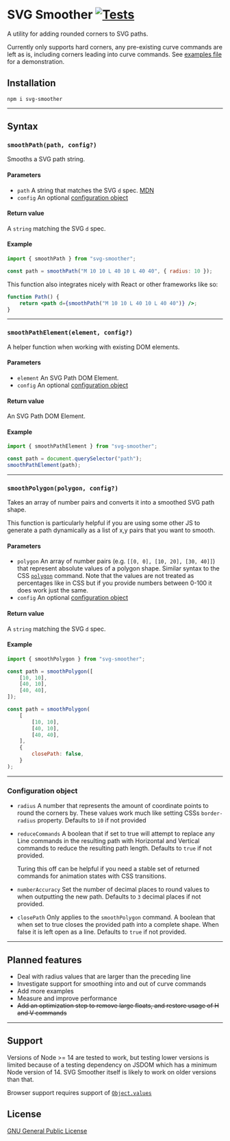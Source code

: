 # SVG Smoother [![Tests](https://github.com/dispossible/svg-smoother/workflows/Tests/badge.svg)](https://github.com/dispossible/svg-smoother/actions/?query=workflow%3ATests)

A utility for adding rounded corners to SVG paths.

Currently only supports hard corners, any pre-existing curve commands are left as is, including corners leading into curve commands. See [examples file](https://htmlpreview.github.io/?https://github.com/dispossible/svg-smoother/blob/main/examples.html) for a demonstration.

## Installation

```
npm i svg-smoother
```

---

## Syntax

### `smoothPath(path, config?)`

Smooths a SVG path string.

#### Parameters

-   `path` A string that matches the SVG `d` spec. [MDN](https://developer.mozilla.org/en-US/docs/Web/SVG/Attribute/d)
-   `config` An optional [configuration object](#configuration-object)

#### Return value

A `string` matching the SVG `d` spec.

#### Example

```js
import { smoothPath } from "svg-smoother";

const path = smoothPath("M 10 10 L 40 10 L 40 40", { radius: 10 });
```

This function also integrates nicely with React or other frameworks like so:

```jsx
function Path() {
    return <path d={smoothPath("M 10 10 L 40 10 L 40 40")} />;
}
```

---

### `smoothPathElement(element, config?)`

A helper function when working with existing DOM elements.

#### Parameters

-   `element` An SVG Path DOM Element.
-   `config` An optional [configuration object](#configuration-object)

#### Return value

An SVG Path DOM Element.

#### Example

```js
import { smoothPathElement } from "svg-smoother";

const path = document.querySelector("path");
smoothPathElement(path);
```

---

### `smoothPolygon(polygon, config?)`

Takes an array of number pairs and converts it into a smoothed SVG path shape.

This function is particularly helpful if you are using some other JS to generate a path dynamically as a list of x,y pairs that you want to smooth.

#### Parameters

-   `polygon` An array of number pairs (e.g. `[[0, 0], [10, 20], [30, 40]]`) that represent absolute values of a polygon shape. Similar syntax to the CSS [`polygon`](https://developer.mozilla.org/en-US/docs/Web/CSS/basic-shape/polygon) command. Note that the values are not treated as percentages like in CSS but if you provide numbers between 0-100 it does work just the same.
-   `config` An optional [configuration object](#configuration-object)

#### Return value

A `string` matching the SVG `d` spec.

#### Example

```js
import { smoothPolygon } from "svg-smoother";

const path = smoothPolygon([
    [10, 10],
    [40, 10],
    [40, 40],
]);
```

```js
const path = smoothPolygon(
    [
        [10, 10],
        [40, 10],
        [40, 40],
    ],
    {
        closePath: false,
    }
);
```

---

### Configuration object

-   `radius` A number that represents the amount of coordinate points to round the corners by. These values work much like setting CSSs `border-radius` property. Defaults to `10` if not provided

-   `reduceCommands` A boolean that if set to true will attempt to replace any Line commands in the resulting path with Horizontal and Vertical commands to reduce the resulting path length. Defaults to `true` if not provided.

    Turing this off can be helpful if you need a stable set of returned commands for animation states with CSS transitions.

-   `numberAccuracy` Set the number of decimal places to round values to when outputting the new path. Defaults to `3` decimal places if not provided.

-   `closePath` Only applies to the `smoothPolygon` command. A boolean that when set to true closes the provided path into a complete shape. When false it is left open as a line. Defaults to `true` if not provided.

---

## Planned features

-   Deal with radius values that are larger than the preceding line
-   Investigate support for smoothing into and out of curve commands
-   Add more examples
-   Measure and improve performance
-   ~~Add an optimization step to remove large floats, and restore usage of H and V commands~~

---

## Support

Versions of Node >= 14 are tested to work, but testing lower versions is limited because of a testing dependency on JSDOM which has a minimum Node version of 14. SVG Smoother itself is likely to work on older versions than that.

Browser support requires support of [`Object.values`](https://developer.mozilla.org/en-US/docs/Web/JavaScript/Reference/Global_objects/Object/values#browser_compatibility)

## License

[GNU General Public License](LICENSE)

